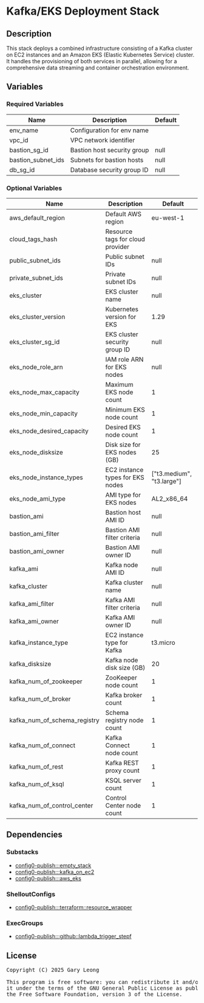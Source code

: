 # Kafka/EKS Deployment Stack

## Description
This stack deploys a combined infrastructure consisting of a Kafka cluster on EC2 instances and an Amazon EKS (Elastic Kubernetes Service) cluster. It handles the provisioning of both services in parallel, allowing for a comprehensive data streaming and container orchestration environment.

## Variables

### Required Variables

| Name | Description | Default |
|------|-------------|---------|
| env_name | Configuration for env name | &nbsp; |
| vpc_id | VPC network identifier | &nbsp; |
| bastion_sg_id | Bastion host security group | null |
| bastion_subnet_ids | Subnets for bastion hosts | null |
| db_sg_id | Database security group ID | null |

### Optional Variables

| Name | Description | Default |
|------|-------------|---------|
| aws_default_region | Default AWS region | eu-west-1 |
| cloud_tags_hash | Resource tags for cloud provider | &nbsp; |
| public_subnet_ids | Public subnet IDs | null |
| private_subnet_ids | Private subnet IDs | null |
| eks_cluster | EKS cluster name | null |
| eks_cluster_version | Kubernetes version for EKS | 1.29 |
| eks_cluster_sg_id | EKS cluster security group ID | null |
| eks_node_role_arn | IAM role ARN for EKS nodes | null |
| eks_node_max_capacity | Maximum EKS node count | 1 |
| eks_node_min_capacity | Minimum EKS node count | 1 |
| eks_node_desired_capacity | Desired EKS node count | 1 |
| eks_node_disksize | Disk size for EKS nodes (GB) | 25 |
| eks_node_instance_types | EC2 instance types for EKS nodes | ["t3.medium", "t3.large"] |
| eks_node_ami_type | AMI type for EKS nodes | AL2_x86_64 |
| bastion_ami | Bastion host AMI ID | null |
| bastion_ami_filter | Bastion AMI filter criteria | null |
| bastion_ami_owner | Bastion AMI owner ID | null |
| kafka_ami | Kafka node AMI ID | null |
| kafka_cluster | Kafka cluster name | null |
| kafka_ami_filter | Kafka AMI filter criteria | null |
| kafka_ami_owner | Kafka AMI owner ID | null |
| kafka_instance_type | EC2 instance type for Kafka | t3.micro |
| kafka_disksize | Kafka node disk size (GB) | 20 |
| kafka_num_of_zookeeper | ZooKeeper node count | 1 |
| kafka_num_of_broker | Kafka broker count | 1 |
| kafka_num_of_schema_registry | Schema registry node count | 1 |
| kafka_num_of_connect | Kafka Connect node count | 1 |
| kafka_num_of_rest | Kafka REST proxy count | 1 |
| kafka_num_of_ksql | KSQL server count | 1 |
| kafka_num_of_control_center | Control Center node count | 1 |

## Dependencies

### Substacks
- [config0-publish:::empty_stack](http://config0.http.redirects.s3-website-us-east-1.amazonaws.com/assets/stacks/config0-publish/empty_stack/default)
- [config0-publish:::kafka_on_ec2](http://config0.http.redirects.s3-website-us-east-1.amazonaws.com/assets/stacks/config0-publish/kafka_on_ec2/default)
- [config0-publish:::aws_eks](http://config0.http.redirects.s3-website-us-east-1.amazonaws.com/assets/stacks/config0-publish/aws_eks/default)

### ShelloutConfigs
- [config0-publish:::terraform::resource_wrapper](http://config0.http.redirects.s3-website-us-east-1.amazonaws.com/assets/shelloutconfigs/config0-publish/terraform/resource_wrapper/default)

### ExecGroups
- [config0-publish:::github::lambda_trigger_stepf](http://config0.http.redirects.s3-website-us-east-1.amazonaws.com/assets/exec/groups/config0-publish/github/lambda_trigger_stepf/default)

## License
<pre>
Copyright (C) 2025 Gary Leong <gary@config0.com>

This program is free software: you can redistribute it and/or modify
it under the terms of the GNU General Public License as published by
the Free Software Foundation, version 3 of the License.
</pre>
